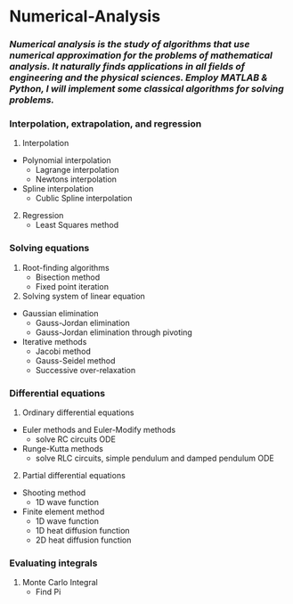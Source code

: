 # Numerical-Analysis
### _Numerical analysis is the study of algorithms that use numerical approximation for the problems of mathematical analysis. It naturally finds applications in all fields of engineering and the physical sciences. Employ MATLAB & Python, I will implement some classical algorithms for solving problems._

### Interpolation, extrapolation, and regression
1. Interpolation
  - Polynomial interpolation
    - Lagrange interpolation
    - Newtons interpolation
  - Spline interpolation
    - Cublic Spline interpolation
2. Regression
    - Least Squares method
### Solving equations
1. Root-finding algorithms
    - Bisection method
    - Fixed point iteration
2. Solving system of linear equation
  - Gaussian elimination
    - Gauss-Jordan elimination
    - Gauss-Jordan elimination through pivoting
  - Iterative methods
    - Jacobi method
    - Gauss-Seidel method
    - Successive over-relaxation
### Differential equations
1. Ordinary differential equations
  - Euler methods and Euler-Modify methods
    - solve RC circuits ODE
  - Runge-Kutta methods
    - solve RLC circuits, simple pendulum and damped pendulum ODE
2. Partial differential equations
  - Shooting method
    - 1D wave function
  - Finite element method
    - 1D wave function
    - 1D heat diffusion function
    - 2D heat diffusion function
### Evaluating integrals
1. Monte Carlo Integral
    - Find Pi
